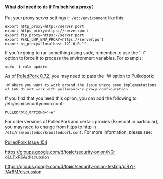 #### What do I need to do if I'm behind a proxy? ####

Put your proxy server settings in `/etc/environment` like this:<br>
```
export http_proxy=http://server:port
export https_proxy=https://server:port
export ftp_proxy=https://server:port
export PERL_LWP_ENV_PROXY=https://server:port
export no_proxy="localhost,127.0.0.1"
```
If you're going to run something using sudo, remember to use the "-i" option to force it to process the environment variables.  For example:<br>
```
sudo -i rule-update
```

As of [PulledPork 0.7.2](http://blog.securityonion.net/2017/01/pulledpork-rule-update-and-several.html), you may need to pass the -W option to Pulledpork:
```
-W Where you want to work around the issue where some implementations of LWP do not work with pulledpork's proxy configuration.
```

If you find that you need this option, you can add the following to /etc/nsm/securityonion.conf:
```
PULLEDPORK_OPTIONS="-W"
```

For older versions of PulledPork and certain proxies (Bluecoat in particular), you may need to change from https to http in `/etc/nsm/pulledpork/pulledpork.conf`.  For more information, please see:<br>
<br>
[PulledPork Issue 154](https://code.google.com/archive/p/pulledpork/issues/154)

<a href='https://groups.google.com/d/topic/security-onion/NQ-dLLPxR6A/discussion'>https://groups.google.com/d/topic/security-onion/NQ-dLLPxR6A/discussion</a>

<a href='https://groups.google.com/d/topic/security-onion-testing/piRYj-7Ar8M/discussion'>https://groups.google.com/d/topic/security-onion-testing/piRYj-7Ar8M/discussion</a>